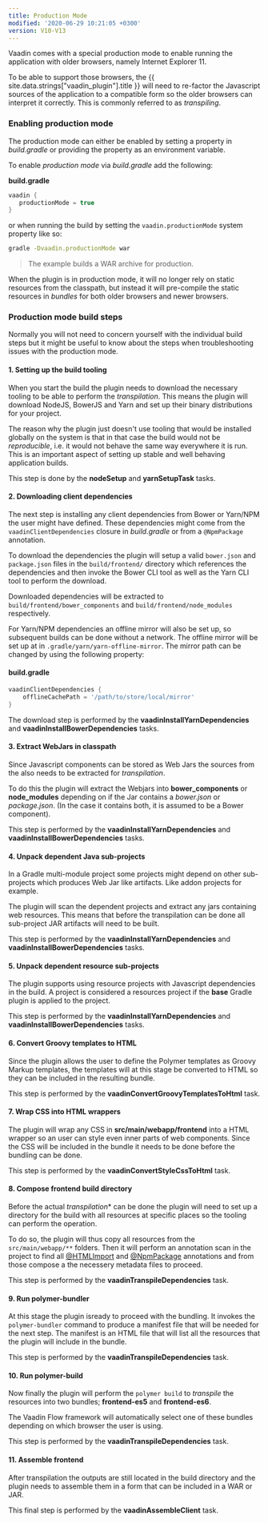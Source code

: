```yaml
---
title: Production Mode
modified: '2020-06-29 10:21:05 +0300'
version: V10-V13
---
```


Vaadin comes with a special production mode to enable running the application with older browsers, namely Internet Explorer 11.

To be able to support those browsers, the {{ site.data.strings["vaadin_plugin"].title }}  will need to re-factor the
Javascript sources of the application to a compatible form so the older browsers can interpret it correctly. This is commonly referred
to as *transpiling*.

### Enabling production mode

The production mode can either be enabled by setting a property in *build.gradle* or providing the property as an environment variable.

To enable *production mode* via *build.gradle* add the following:

**build.gradle**
```groovy
vaadin {
   productionMode = true
}
```

or when running the build by setting the ``vaadin.productionMode`` system property like so:

```bash
gradle -Dvaadin.productionMode war
```
> The example builds a WAR archive for production.


When the plugin is in production mode, it will no longer rely on static resources from the classpath, but instead it will pre-compile the
static resources in *bundles* for both older browsers and newer browsers.

### Production mode build steps

Normally you will not need to concern yourself with the individual build steps but it might be useful to know about the steps when troubleshooting 
issues with the production mode.

#### 1. Setting up the build tooling

When you start the build the plugin needs to download the necessary tooling to be able to perform the *transpilation*. This means the plugin will
download NodeJS, BowerJS and Yarn and set up their binary distributions for your project.

The reason why the plugin just doesn't use tooling that would be installed globally on the system is that in that case the build would not be *reproducible*, i.e. it would not behave the same way everywhere it is run. This is an important aspect of setting up stable and well behaving application builds.

This step is done by the **nodeSetup** and **yarnSetupTask** tasks.

#### 2. Downloading client dependencies

The next step is installing any client dependencies from Bower or Yarn/NPM the user might have defined. These dependencies might come from the ``vaadinClientDependencies`` closure in *build.gradle* or from a ``@NpmPackage`` annotation.

To download the dependencies the plugin will setup a valid ``bower.json`` and ``package.json`` files in the ``build/frontend/`` directory which 
references the dependencies and then invoke the Bower CLI tool as well as the Yarn CLI tool to perform the download.

Downloaded dependencies will be extracted to ``build/frontend/bower_components`` and ``build/frontend/node_modules`` respectively.

For Yarn/NPM dependencies an offline mirror will also be set up, so subsequent builds can be done without a network. The offline mirror will be
set up at in ``.gradle/yarn/yarn-offline-mirror``. The mirror path can be changed by using the following property:

#### build.gradle
```groovy
vaadinClientDependencies {
    offlineCachePath = '/path/to/store/local/mirror'
}
```

The download step is performed by the **vaadinInstallYarnDependencies** and **vaadinInstallBowerDependencies** tasks.

#### 3. Extract WebJars in classpath

Since Javascript components can be stored as Web Jars the sources from the also needs to be extracted for *transpilation*.

To do this the plugin will extract the Webjars into **bower_components** or **node_modules** depending on if the Jar contains
a *bower.json* or *package.json*. (In the case it contains both, it is assumed to be a Bower component).

This step is performed by the **vaadinInstallYarnDependencies** and **vaadinInstallBowerDependencies** tasks.

#### 4. Unpack dependent Java sub-projects

In a Gradle multi-module project some projects might depend on other sub-projects which produces Web Jar like artifacts. Like addon projects for example.

The plugin will scan the dependent projects and extract any jars containing web resources. This means that before the transpilation can be done all sub-project JAR artifacts will need to be built.

This step is performed by the **vaadinInstallYarnDependencies** and **vaadinInstallBowerDependencies** tasks.

#### 5. Unpack dependent resource sub-projects

The plugin supports using resource projects with Javascript dependencies in the build. A project is considered a resources project if the **base** Gradle plugin is applied to the project.

This step is performed by the **vaadinInstallYarnDependencies** and **vaadinInstallBowerDependencies** tasks.

#### 6. Convert Groovy templates to HTML

Since the plugin allows the user to define the Polymer templates as Groovy Markup templates, the templates will at this stage be converted to HTML so they
can be included in the resulting bundle.

This step is performed by the **vaadinConvertGroovyTemplatesToHtml** task.

#### 7. Wrap CSS into HTML wrappers

The plugin will wrap any CSS in **src/main/webapp/frontend** into a HTML wrapper so an user can style even inner parts of web components. Since the CSS will
be included in the bundle it needs to be done before the bundling can be done.

This step is performed by the **vaadinConvertStyleCssToHtml** task.

#### 8. Compose frontend build directory

Before the actual *transpilation** can be done the plugin will need to set up a directory for the build with all resources at specific places so the tooling
can perform the operation.

To do so, the plugin will thus copy all resources from the ``src/main/webapp/**`` folders. Then it will perform an annotation scan in the project to find all [@HTMLImport]() and [@NpmPackage]() annotations and from those compose a the necessery metadata files to proceed.

This step is performed by the **vaadinTranspileDependencies** task.

#### 9. Run polymer-bundler

At this stage the plugin isready to proceed with the bundling. It invokes the ``polymer-bundler`` command to produce a manifest file that will be needed for the next step. The manifest is an HTML file that will list all the resources that the plugin will include in the bundle.

This step is performed by the **vaadinTranspileDependencies** task.

#### 10. Run polymer-build

Now finally the plugin will perform the ``polymer build`` to *transpile* the resources into two bundles; **frontend-es5** and **frontend-es6**. 

The Vaadin Flow framework will automatically select one of these bundles depending on which browser the user is using.

This step is performed by the **vaadinTranspileDependencies** task.

#### 11. Assemble frontend

After transpilation the outputs are still located in the build directory and the plugin needs to assemble them in a form that can be included in a WAR
or JAR.

This final step is performed by the **vaadinAssembleClient** task.

